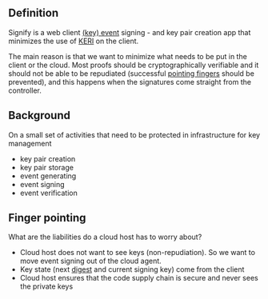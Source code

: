 ## Definition

Signify is a web client [(key) event](term_key-event) signing - and key pair creation app that minimizes the use of [KERI](term_KERI) on the client.

The main reason is that we want to minimize what needs to be put in the client or the cloud. Most proofs should be cryptographically verifiable and it should not be able to be repudiated (successful [pointing fingers](#Finger-pointing) should be prevented), and this happens when the signatures come straight from the controller.

## Background
On a small set of activities that need to be protected in infrastructure for key management
- key pair creation
- key pair storage
- event generating 
- event signing
- event verification

## Finger pointing
What are the liabilities do a cloud host has to worry about?
- Cloud host does not want to see keys (non-repudiation).  So we want to move event signing out of the cloud agent.
- Key state (next [digest](term_digest) and current signing key) come from the client
- Cloud host ensures that the code supply chain is secure and never sees the private keys